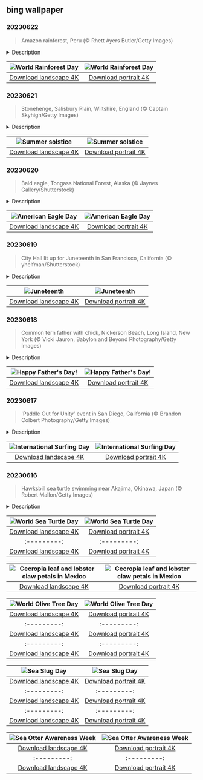 ## bing wallpaper

### 20230622

> Amazon rainforest, Peru (© Rhett Ayers Butler/Getty Images)

<details>
<summary>Description</summary>

> Welcome to the largest tropical rainforest on Earth. Our homepage image was taken in Peru, home to about 13% of the Amazon rainforest. Most of it, about 60%, is in Brazil, while 10% is in Colombia. Bolivia, Ecuador, French Guiana, Guyana, Suriname, and Venezuela also have sections within their borders. Covering nearly 40% of South America, the rainforest is teeming with life, including endangered species like jaguars and giant otters, more than 40,000 plants, and thousands of birds and butterflies. Millions of people also live in the Amazon.
> 
> As well as sheltering thousands of species, rainforests absorb a substantial amount of carbon dioxide from the atmosphere, helping to combat global warming. But they are threatened by climate change and deforestation. World Rainforest Day was created in 2017 to celebrate these critical natural resources and to raise awareness of their plight. Its founders, the Rainforest Partnership, also hosts a summit to hear from experts and discuss how individuals and communities can help protect rainforests.
> 
> 

</details>

| ![World Rainforest Day](https://cn.bing.com/th?id=OHR.PeruAmazon_EN-US1428483038_UHD.jpg&pid=hp&w=400&h=224&rs=1&c=4) | ![World Rainforest Day](https://cn.bing.com/th?id=OHR.PeruAmazon_EN-US1428483038_1080x1920.jpg&pid=hp&w=155&h=315&rs=1&c=4) |
|:---------:|:---------:|
| [Download landscape 4K](https://cn.bing.com/th?id=OHR.PeruAmazon_EN-US1428483038_UHD.jpg) | [Download portrait 4K](https://cn.bing.com/th?id=OHR.PeruAmazon_EN-US1428483038_1080x1920.jpg) |

### 20230621

> Stonehenge, Salisbury Plain, Wiltshire, England (© Captain Skyhigh/Getty Images)

<details>
<summary>Description</summary>

> The ancient monument of Stonehenge has fascinated people for centuries. Estimated to have been built between 3000 and 2000 BCE in the English county of Wiltshire, its large standing stones remain an enigma. Exactly why and how this massive stone circle was built are still debated. What we do know, is that it was done without metal tools or the use of wheels—and some of those stones were moved more than 150 miles.
> 
> On the summer solstice, the longest day of the year, the sun rises directly over the largest stone, the Heel Stone, creating a captivating spectacle. On the winter solstice, the shortest day, the sunset aligns with the stones, casting an enchanting glow upon the ancient site. Stonehenge's precise alignment with astronomical events suggests its importance in ancient ceremonial practices, making it an iconic symbol of human ingenuity and our connection to the cosmos.
> 
> 

</details>

| ![Summer solstice](https://cn.bing.com/th?id=OHR.StonehengeSalisbury_EN-US1337618356_UHD.jpg&pid=hp&w=400&h=224&rs=1&c=4) | ![Summer solstice](https://cn.bing.com/th?id=OHR.StonehengeSalisbury_EN-US1337618356_1080x1920.jpg&pid=hp&w=155&h=315&rs=1&c=4) |
|:---------:|:---------:|
| [Download landscape 4K](https://cn.bing.com/th?id=OHR.StonehengeSalisbury_EN-US1337618356_UHD.jpg) | [Download portrait 4K](https://cn.bing.com/th?id=OHR.StonehengeSalisbury_EN-US1337618356_1080x1920.jpg) |

### 20230620

> Bald eagle, Tongass National Forest, Alaska (© Jaynes Gallery/Shutterstock)

<details>
<summary>Description</summary>

> Bald eagles are a symbol of strength, determination, and courage. The powerful bird is celebrated every year on June 20, the day it was made the national symbol of the United States in 1782. President Bill Clinton commemorated this date by declaring it American Eagle Day in 1995. The bald eagle, named for its white-feathered head, was once an endangered bird, but conservation efforts and the Endangered Species Act have helped boost its numbers.
> 
> Today's image was taken in the Tongass National Forest in southeast Alaska, which has the highest nesting density of bald eagles in the world. Eagles are picky when it comes to selecting a tree in which to nest. They like tall ones that offer a good view of their surroundings. This majestic bird stands as a proud reminder of the principles of liberty and independence that the nation was founded upon.
> 
> 

</details>

| ![American Eagle Day](https://cn.bing.com/th?id=OHR.EagleTree_EN-US8588984234_UHD.jpg&pid=hp&w=400&h=224&rs=1&c=4) | ![American Eagle Day](https://cn.bing.com/th?id=OHR.EagleTree_EN-US8588984234_1080x1920.jpg&pid=hp&w=155&h=315&rs=1&c=4) |
|:---------:|:---------:|
| [Download landscape 4K](https://cn.bing.com/th?id=OHR.EagleTree_EN-US8588984234_UHD.jpg) | [Download portrait 4K](https://cn.bing.com/th?id=OHR.EagleTree_EN-US8588984234_1080x1920.jpg) |

### 20230619

> City Hall lit up for Juneteenth in San Francisco, California (© yhelfman/Shutterstock)

<details>
<summary>Description</summary>

> Juneteenth is here, a day celebrating the freedom of enslaved African Americans shortly after the end of the Civil War. While Abraham Lincoln's final Emancipation Proclamation in January 1863 freed slaves in Confederate states, certain areas did not abolish slavery until months after Confederate forces surrendered. Texas issued an order on June 19, 1865, that 'all slaves are free.' This act was the origin of Juneteenth, which combines the words June and nineteenth. However, slavery did not fully end in the US until the 13th Amendment was ratified on December 6, 1865.
> 
> The holiday has been recognized in every state since 1979. Modern celebrations and jubilees include concerts, marches, fairs, and buildings lit up with red, black, and green like we see in our photo. Juneteenth offers us the opportunity to celebrate progress while also challenging ourselves to identify the ongoing work that needs to be done.
> 
> 

</details>

| ![Juneteenth](https://cn.bing.com/th?id=OHR.SanFranHall_EN-US0993956473_UHD.jpg&pid=hp&w=400&h=224&rs=1&c=4) | ![Juneteenth](https://cn.bing.com/th?id=OHR.SanFranHall_EN-US0993956473_1080x1920.jpg&pid=hp&w=155&h=315&rs=1&c=4) |
|:---------:|:---------:|
| [Download landscape 4K](https://cn.bing.com/th?id=OHR.SanFranHall_EN-US0993956473_UHD.jpg) | [Download portrait 4K](https://cn.bing.com/th?id=OHR.SanFranHall_EN-US0993956473_1080x1920.jpg) |

### 20230618

> Common tern father with chick, Nickerson Beach, Long Island, New York (© Vicki Jauron, Babylon and Beyond Photography/Getty Images)

<details>
<summary>Description</summary>

> Father's Day may appear to go hand in hand with Mother's Day, but this wasn't always the case. It was proposed by Sonora Smart Dodd, who believed fathers should have their own celebration, perhaps motivated by the inaugural Mother's Day of 1908. Father's Day was first celebrated in 1910 and was recognized by President Woodrow Wilson six years later. It fell out of popular practice in the 1920s but eventually regained popularity—partly due to marketing—and was set as a permanent national observance by President Richard Nixon in 1972. Our homepage image today shows a common tern papa, doing his bit for the family—with this species, both parents build the nest and incubate the eggs.
> 
> 
> 
> 

</details>

| ![Happy Father's Day!](https://cn.bing.com/th?id=OHR.TernFather_EN-US0899570111_UHD.jpg&pid=hp&w=400&h=224&rs=1&c=4) | ![Happy Father's Day!](https://cn.bing.com/th?id=OHR.TernFather_EN-US0899570111_1080x1920.jpg&pid=hp&w=155&h=315&rs=1&c=4) |
|:---------:|:---------:|
| [Download landscape 4K](https://cn.bing.com/th?id=OHR.TernFather_EN-US0899570111_UHD.jpg) | [Download portrait 4K](https://cn.bing.com/th?id=OHR.TernFather_EN-US0899570111_1080x1920.jpg) |

### 20230617

> 'Paddle Out for Unity' event in San Diego, California (© Brandon Colbert Photography/Getty Images)

<details>
<summary>Description</summary>

> International Surfing Day promotes the protection of the ocean alongside celebrating the sport itself, every year on the third Saturday in June. People gather for surfing contests, barbeques, beach cleanups, and other activities to help restore the ocean environment. Coming together for a cause is a hallmark of the global surfing community, whether campaigning for cleaner waters or standing together against injustice, as they did at the Paddle Out for Unity gathering in 2020 in Encinitas, California, pictured on our homepage.
> 
> Surfing traces back to 12th-century Polynesia, whose people carried the tradition to Hawaii. The sport made its US debut in 1885 near Santa Cruz, California, when four Hawaiian princes surfed the San Lorenzo River on redwood boards. Today, surfing has expanded around the world.
> 
> 

</details>

| ![International Surfing Day](https://cn.bing.com/th?id=OHR.SurfSanDiego_EN-US0761983664_UHD.jpg&pid=hp&w=400&h=224&rs=1&c=4) | ![International Surfing Day](https://cn.bing.com/th?id=OHR.SurfSanDiego_EN-US0761983664_1080x1920.jpg&pid=hp&w=155&h=315&rs=1&c=4) |
|:---------:|:---------:|
| [Download landscape 4K](https://cn.bing.com/th?id=OHR.SurfSanDiego_EN-US0761983664_UHD.jpg) | [Download portrait 4K](https://cn.bing.com/th?id=OHR.SurfSanDiego_EN-US0761983664_1080x1920.jpg) |

### 20230616

> Hawksbill sea turtle swimming near Akajima, Okinawa, Japan (© Robert Mallon/Getty Images)

<details>
<summary>Description</summary>

> Happy World Sea Turtle Day! Today people around the world gather to clean beaches and help animals like this hawksbill sea turtle thrive. The largest populations of hawksbill sea turtles are found in the Caribbean, Indian, and Indo-Pacific Oceans but you'll find sea turtles in every ocean, except the Arctic and Antarctic.
> 
> But these ancient creatures' existence is under threat, with six of the seven recognised species on the cusp of extinction. Climate change, poaching, coastal development and pollution are among threats, along with plastic waste, which can be mistaken for food. From abandoned fishing nets and microplastics to disposable bottles left on hatching grounds, plastics play a prominent part in turtles' present plight. Reducing our plastic waste is one way we can help these magnificent creatures survive.
> 
> 

</details>

| ![World Sea Turtle Day](https://cn.bing.com/th?id=OHR.HawksbillTurtle_EN-US0640232978_UHD.jpg&pid=hp&w=400&h=224&rs=1&c=4) | ![World Sea Turtle Day](https://cn.bing.com/th?id=OHR.HawksbillTurtle_EN-US0640232978_1080x1920.jpg&pid=hp&w=155&h=315&rs=1&c=4) |
|:---------:|:---------:|
| [Download landscape 4K](https://cn.bing.com/th?id=OHR.HawksbillTurtle_EN-US0640232978_UHD.jpg) | [Download portrait 4K](https://cn.bing.com/th?id=OHR.HawksbillTurtle_EN-US0640232978_1080x1920.jpg) |OHR.SumatranRhino_EN-US0245305253_1080x1920.jpg) | 4K](https://cn.bing.com/th?id=OHR.MuseoSoumaya_EN-US2440983924_1080x1920.jpg) |d=OHR.CormorantBridge_EN-US1902862286_UHD.jpg) | [Download portrait 4K](https://cn.bing.com/th?id=OHR.CormorantBridge_EN-US1902862286_1080x1920.jpg) |om/th?id=OHR.AmericanWetlands_EN-US1844827155_1080x1920.jpg&pid=hp&w=155&h=315&rs=1&c=4) |
|:---------:|:---------:|
| [Download landscape 4K](https://cn.bing.com/th?id=OHR.AmericanWetlands_EN-US1844827155_UHD.jpg) | [Download portrait 4K](https://cn.bing.com/th?id=OHR.AmericanWetlands_EN-US1844827155_1080x1920.jpg) |9784_UHD.jpg) | [Download portrait 4K](https://cn.bing.com/th?id=OHR.RedPlanetDay_EN-US9693219784_1080x1920.jpg) |r claw is often cultivated as an ornamental plant for tropical gardens. Gardeners looking to attract birds love the Heliconia because its plentiful nectar draws hummingbirds to its downward-facing flowers. Those same flowers have special recognition in Bolivia as 'patujú,' the national flower, which appears on one of the country's flags.
> 
> 

</details>

| ![Cecropia leaf and lobster claw petals in Mexico](https://cn.bing.com/th?id=OHR.Cecropia_EN-US9602789937_UHD.jpg&pid=hp&w=400&h=224&rs=1&c=4) | ![Cecropia leaf and lobster claw petals in Mexico](https://cn.bing.com/th?id=OHR.Cecropia_EN-US9602789937_1080x1920.jpg&pid=hp&w=155&h=315&rs=1&c=4) |
|:---------:|:---------:|
| [Download landscape 4K](https://cn.bing.com/th?id=OHR.Cecropia_EN-US9602789937_UHD.jpg) | [Download portrait 4K](https://cn.bing.com/th?id=OHR.Cecropia_EN-US9602789937_1080x1920.jpg) |though olive trees do not grow very tall, usually no more than 30 feet, they live a very long time. One of the oldest known trees in the world, in Portugal, is believed to be 3,350 years old. Many live for millennia, their trunks growing thick and gnarled, and their branches bearing fruit century after century. As civilizations rise and fall around them, these hardy trees remain resilient and steadfast.
> 
> 

</details>

| ![World Olive Tree Day](https://cn.bing.com/th?id=OHR.OliveTreeDay_EN-US9460125670_UHD.jpg&pid=hp&w=400&h=224&rs=1&c=4) | ![World Olive Tree Day](https://cn.bing.com/th?id=OHR.OliveTreeDay_EN-US9460125670_1080x1920.jpg&pid=hp&w=155&h=315&rs=1&c=4) |
|:---------:|:---------:|
| [Download landscape 4K](https://cn.bing.com/th?id=OHR.OliveTreeDay_EN-US9460125670_UHD.jpg) | [Download portrait 4K](https://cn.bing.com/th?id=OHR.OliveTreeDay_EN-US9460125670_1080x1920.jpg) |pid=hp&w=155&h=315&rs=1&c=4) |
|:---------:|:---------:|
| [Download landscape 4K](https://cn.bing.com/th?id=OHR.MonksMound_EN-US9323884241_UHD.jpg) | [Download portrait 4K](https://cn.bing.com/th?id=OHR.MonksMound_EN-US9323884241_1080x1920.jpg) |](https://cn.bing.com/th?id=OHR.Calacas_EN-US6430903741_UHD.jpg) | [Download portrait 4K](https://cn.bing.com/th?id=OHR.Calacas_EN-US6430903741_1080x1920.jpg) |.com/th?id=OHR.SealRiver_EN-US6267835630_1080x1920.jpg&pid=hp&w=155&h=315&rs=1&c=4) |
|:---------:|:---------:|
| [Download landscape 4K](https://cn.bing.com/th?id=OHR.SealRiver_EN-US6267835630_UHD.jpg) | [Download portrait 4K](https://cn.bing.com/th?id=OHR.SealRiver_EN-US6267835630_1080x1920.jpg) |e a more fitting name. Someone call Terry.
> 
> 

</details>

| ![Sea Slug Day](https://cn.bing.com/th?id=OHR.SeaAngel_EN-US5531672696_UHD.jpg&pid=hp&w=400&h=224&rs=1&c=4) | ![Sea Slug Day](https://cn.bing.com/th?id=OHR.SeaAngel_EN-US5531672696_1080x1920.jpg&pid=hp&w=155&h=315&rs=1&c=4) |
|:---------:|:---------:|
| [Download landscape 4K](https://cn.bing.com/th?id=OHR.SeaAngel_EN-US5531672696_UHD.jpg) | [Download portrait 4K](https://cn.bing.com/th?id=OHR.SeaAngel_EN-US5531672696_1080x1920.jpg) |OHR.DarkSkyAcadia_EN-US6966527964_1080x1920.jpg) |.bing.com/th?id=OHR.GoldenJellyfish_EN-US6743816471_1080x1920.jpg&pid=hp&w=155&h=315&rs=1&c=4) |
|:---------:|:---------:|
| [Download landscape 4K](https://cn.bing.com/th?id=OHR.GoldenJellyfish_EN-US6743816471_UHD.jpg) | [Download portrait 4K](https://cn.bing.com/th?id=OHR.GoldenJellyfish_EN-US6743816471_1080x1920.jpg) |ng.com/th?id=OHR.LastDollarRoad_EN-US7923638318_UHD.jpg&pid=hp&w=400&h=224&rs=1&c=4) | ![First day of autumn](https://cn.bing.com/th?id=OHR.LastDollarRoad_EN-US7923638318_1080x1920.jpg&pid=hp&w=155&h=315&rs=1&c=4) |
|:---------:|:---------:|
| [Download landscape 4K](https://cn.bing.com/th?id=OHR.LastDollarRoad_EN-US7923638318_UHD.jpg) | [Download portrait 4K](https://cn.bing.com/th?id=OHR.LastDollarRoad_EN-US7923638318_1080x1920.jpg) |ppers who hunted otters to near extinction before they were protected by law. Although sea otter populations have rebounded, they are still considered endangered. Otters live along the Pacific Coast of North America, from California up to Alaska. Although they can walk on land, they almost never find the need or desire to, even when it's nap time. When they're ready for a snooze, they'll raft up, wrap themselves in a strand of kelp to keep them from drifting away, and recline on the world's biggest waterbed.

</details>

| ![Sea Otter Awareness Week](https://cn.bing.com/th?id=OHR.SitkaOtters_EN-US7714053956_UHD.jpg&pid=hp&w=400&h=224&rs=1&c=4) | ![Sea Otter Awareness Week](https://cn.bing.com/th?id=OHR.SitkaOtters_EN-US7714053956_1080x1920.jpg&pid=hp&w=155&h=315&rs=1&c=4) |
|:---------:|:---------:|
| [Download landscape 4K](https://cn.bing.com/th?id=OHR.SitkaOtters_EN-US7714053956_UHD.jpg) | [Download portrait 4K](https://cn.bing.com/th?id=OHR.SitkaOtters_EN-US7714053956_1080x1920.jpg) |oo_EN-US7569665443_UHD.jpg&pid=hp&w=400&h=224&rs=1&c=4) | ![World Bamboo Day](https://cn.bing.com/th?id=OHR.ArashiyamaBamboo_EN-US7569665443_1080x1920.jpg&pid=hp&w=155&h=315&rs=1&c=4) |
|:---------:|:---------:|
| [Download landscape 4K](https://cn.bing.com/th?id=OHR.ArashiyamaBamboo_EN-US7569665443_UHD.jpg) | [Download portrait 4K](https://cn.bing.com/th?id=OHR.ArashiyamaBamboo_EN-US7569665443_1080x1920.jpg) |